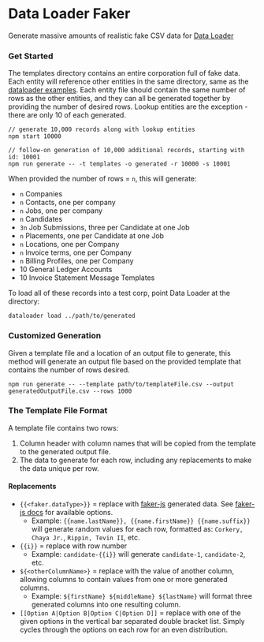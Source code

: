 # Data Loader Faker

Generate massive amounts of realistic fake CSV data for [Data Loader](https://github.com/bullhorn/dataloader)

### Get Started

The templates directory contains an entire corporation full of fake data. Each entity will reference other entities in
the same directory, same as the [dataloader examples](https://github.com/bullhorn/dataloader/tree/master/examples).
Each entity file should contain the same number of rows as the other entities, and they can all be generated together
by providing the number of desired rows. Lookup entities are the exception - there are only 10 of each generated.

```
// generate 10,000 records along with lookup entities
npm start 10000
```

```
// follow-on generation of 10,000 additional records, starting with id: 10001
npm run generate -- -t templates -o generated -r 10000 -s 10001
```

When provided the number of rows = `n`, this will generate:

- `n` Companies
- `n` Contacts, one per company
- `n` Jobs, one per company
- `n` Candidates
- `3n` Job Submissions, three per Candidate at one Job
- `n` Placements, one per Candidate at one Job
- `n` Locations, one per Company
- `n` Invoice terms, one per Company
- `n` Billing Profiles, one per Company
- 10 General Ledger Accounts
- 10 Invoice Statement Message Templates

To load all of these records into a test corp, point Data Loader at the directory:

```
dataloader load ../path/to/generated
```

### Customized Generation

Given a template file and a location of an output file to generate, this method will generate
 an output file based on the provided template that contains the number of rows desired.

```
npm run generate -- --template path/to/templateFile.csv --output generatedOutputFile.csv --rows 1000
```

### The Template File Format

A template file contains two rows:
 1. Column header with column names that will be copied from the template to the generated output file.
 2. The data to generate for each row, including any replacements to make the data unique per row.

#### Replacements

 - `{{<faker.dataType>}}` = replace with [faker-js](https://fakerjs.dev/) generated data.
     See [faker-js docs](https://fakerjs.dev/guide/) for available options.
     - Example: `{{name.lastName}}, {{name.firstName}} {{name.suffix}}` will generate random values for each row,
       formatted as: `Corkery, Chaya Jr.`, `Rippin, Tevin II`, etc.
 - `{{i}}` = replace with row number
     - Example: `candidate-{{i}}` will generate `candidate-1`, `candidate-2`, etc.
 - `${<otherColumnName>}` = replace with the value of another column, allowing columns to contain values
     from one or more generated columns.
     - Example: `${firstName} ${middleName} ${lastName}` will format three generated columns into one resulting column.
 - `[[Option A|Option B|Option C|Option D]]` = replace with one of the given options in the vertical bar
     separated double bracket list. Simply cycles through the options on each row for an even distribution.
